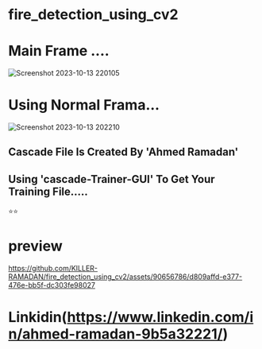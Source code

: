 # fire_detection_using_cv2

# Main Frame ....

![Screenshot 2023-10-13 220105](https://github.com/KILLER-RAMADAN/fire_detection_using_cv2/assets/90656786/2b2441b8-7aac-4b8b-bbcb-402672f042ea)


# Using Normal Frama...

![Screenshot 2023-10-13 202210](https://github.com/KILLER-RAMADAN/fire_detection_using_cv2/assets/90656786/163241a8-ddd1-4022-a1b4-79b9c01323e9)


## Cascade File Is Created By 'Ahmed Ramadan' 

## Using 'cascade-Trainer-GUI' To Get Your Training File.....

⭐⭐

# preview

https://github.com/KILLER-RAMADAN/fire_detection_using_cv2/assets/90656786/d809affd-e377-476e-bb5f-dc303fe98027



# Linkidin(https://www.linkedin.com/in/ahmed-ramadan-9b5a32221/)
